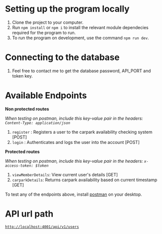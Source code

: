 # Setting up the program locally 
1. Clone the project to your computer. 
2. Run `npm install` or `npm i` to install the relevant module dependecies required for the program to run. 
3. To run the program on development, use the command `npm run dev`. 

# Connecting to the database
1. Feel free to contact me to get the database password, API_PORT and token key. 

# Available Endpoints 

**Non protected routes**

_When testing on postman, include this key-value pair in the headers: 
`Content-Type: application/json`_
1. `register` : Registers a user to the carpark availability checking system [POST]
2. `login` : Authenticates and logs the user into the account [POST]



**Protected routes**

_When testing on postman, include this key-value pair in the headers: `x-access-token: $token`_
1. `viewMemberDetails`: View current user's details [GET]
2. `carparkDetails`: Returns carpark availability based on current timestamp [GET]

To test any of the endpoints above, install [postman](https://www.postman.com/downloads/) on your desktop. 
 

# API url path 
[`http://localhost:4001/api/v1/users`](http://localhost:4001/api/v1/users)